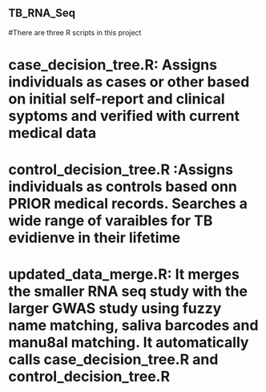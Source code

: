 ## TB_RNA_Seq

#There are three R scripts in this project
# case_decision_tree.R: Assigns individuals as cases or other based on initial self-report  and clinical syptoms and verified with current medical data
# control_decision_tree.R :Assigns individuals as controls based onn PRIOR medical records. Searches a wide range of varaibles for TB evidienve in their lifetime

# updated_data_merge.R: It merges the smaller RNA seq study with the larger GWAS study using  fuzzy name matching, saliva barcodes and manu8al matching. It automatically calls case_decision_tree.R and control_decision_tree.R
